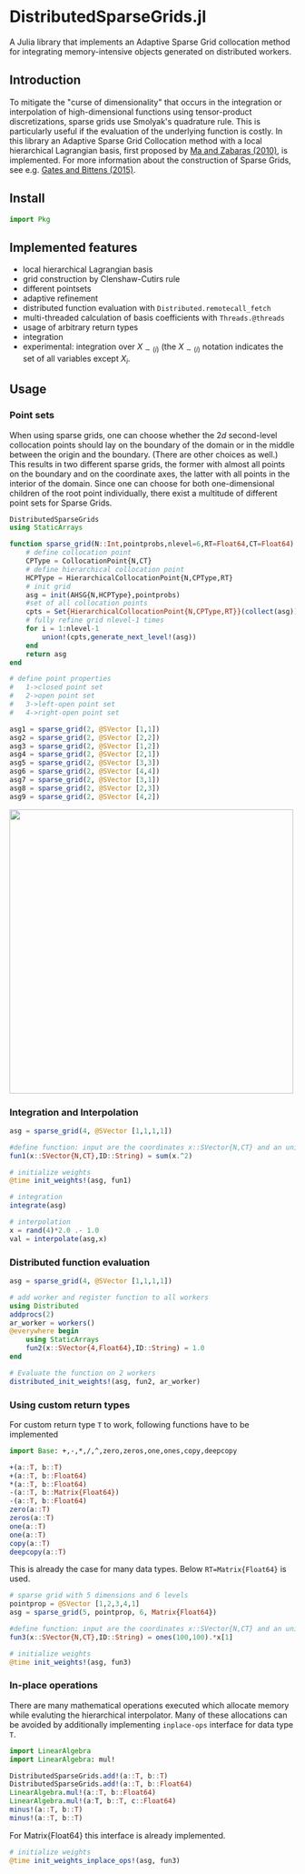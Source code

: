 # DistributedSparseGrids.jl

A Julia library that implements an Adaptive Sparse Grid collocation method for integrating memory-intensive objects generated on distributed workers.


## Introduction

To mitigate the "curse of dimensionality" that occurs in the integration or interpolation of high-dimensional functions using tensor-product discretizations, sparse grids use Smolyak's quadrature rule. This is particularly useful if the evaluation of the underlying function is costly. In this library an Adaptive Sparse Grid Collocation method with a local hierarchical Lagrangian basis, first proposed by [Ma and Zabaras (2010)](https://www.sciencedirect.com/science/article/pii/S002199910900028X), is implemented. For more information about the construction of Sparse Grids, see e.g. [Gates and Bittens (2015)](https://arxiv.org/abs/1509.01462).

## Install

```julia
import Pkg
```

## Implemented features

-	local hierarchical Lagrangian basis
-	grid construction by Clenshaw-Cutirs rule
-	different pointsets
-	adaptive refinement
-	distributed function evaluation with ```Distributed.remotecall_fetch```
-	multi-threaded calculation of basis coefficients with ```Threads.@threads```
-	usage of arbitrary return types 
-	integration
-	experimental: integration over $X_{\sim (i)}$ (the $X_{\sim (i)}$  notation indicates the set of all variables except $X_{i}$.

## Usage

### Point sets

When using sparse grids, one can choose whether the $2d$ second-level collocation points should lay on the boundary of the domain or in the middle between the origin and the boundary. (There are other choices as well.) This results in two different sparse grids, the former with almost all points on the boundary and on the coordinate axes, the latter with all points in the interior of the domain. Since one can choose for both one-dimensional children of the root point individually, there exist a multitude of different point sets for Sparse Grids.

```julia
DistributedSparseGrids
using StaticArrays 

function sparse_grid(N::Int,pointprobs,nlevel=6,RT=Float64,CT=Float64)
	# define collocation point
	CPType = CollocationPoint{N,CT}
	# define hierarchical collocation point
	HCPType = HierarchicalCollocationPoint{N,CPType,RT}
	# init grid
	asg = init(AHSG{N,HCPType},pointprobs)
	#set of all collocation points
	cpts = Set{HierarchicalCollocationPoint{N,CPType,RT}}(collect(asg))
	# fully refine grid nlevel-1 times
	for i = 1:nlevel-1
		union!(cpts,generate_next_level!(asg))
	end
	return asg
end

# define point properties 
#	1->closed point set
# 	2->open point set
#	3->left-open point set
#	4->right-open point set

asg1 = sparse_grid(2, @SVector [1,1]) 
asg2 = sparse_grid(2, @SVector [2,2]) 
asg3 = sparse_grid(2, @SVector [1,2]) 
asg4 = sparse_grid(2, @SVector [2,1]) 
asg5 = sparse_grid(2, @SVector [3,3]) 
asg6 = sparse_grid(2, @SVector [4,4]) 
asg7 = sparse_grid(2, @SVector [3,1]) 
asg8 = sparse_grid(2, @SVector [2,3]) 
asg9 = sparse_grid(2, @SVector [4,2]) 
```

<img src="https://user-images.githubusercontent.com/100423479/193283422-6901ef1c-e474-4a64-a143-7988c3e9be00.png" width="500" height="500" />

### Integration and Interpolation

```julia
asg = sparse_grid(4, @SVector [1,1,1,1]) 

#define function: input are the coordinates x::SVector{N,CT} and an unique id ID::String (e.g. "1_1_1_1")
fun1(x::SVector{N,CT},ID::String) = sum(x.^2)

# initialize weights
@time init_weights!(asg, fun1)

# integration
integrate(asg)

# interpolation
x = rand(4)*2.0 .- 1.0
val = interpolate(asg,x)	
```

### Distributed function evaluation

```julia
asg = sparse_grid(4, @SVector [1,1,1,1]) 

# add worker and register function to all workers
using Distributed
addprocs(2)
ar_worker = workers()
@everywhere begin
    using StaticArrays
    fun2(x::SVector{4,Float64},ID::String) = 1.0
end

# Evaluate the function on 2 workers
distributed_init_weights!(asg, fun2, ar_worker)
```

### Using custom return types

For custom return type ```T``` to work, following functions have to be implemented

```julia
import Base: +,-,*,/,^,zero,zeros,one,ones,copy,deepcopy

+(a::T, b::T) 
+(a::T, b::Float64) 
*(a::T, b::Float64) 
-(a::T, b::Matrix{Float64})
-(a::T, b::Float64) 
zero(a::T) 
zeros(a::T) 
one(a::T) 
one(a::T) 
copy(a::T)
deepcopy(a::T)
```

This is already the case for many data types. Below  ```RT=Matrix{Float64}``` is used.

```julia
# sparse grid with 5 dimensions and 6 levels
pointprop = @SVector [1,2,3,4,1]
asg = sparse_grid(5, pointprop, 6, Matrix{Float64}) 

#define function: input are the coordinates x::SVector{N,CT} and an unique id ID::String (e.g. "1_1_1_1")
fun3(x::SVector{N,CT},ID::String) = ones(100,100).*x[1]

# initialize weights
@time init_weights!(asg, fun3)
```
### In-place operations

There are many mathematical operations executed which allocate memory while evaluting the hierarchical interpolator. Many of these allocations can be avoided by additionally implementing ```inplace-ops``` interface for data type ```T```.

```julia
import LinearAlgebra
import LinearAlgebra: mul!

DistributedSparseGrids.add!(a::T, b::T) 
DistributedSparseGrids.add!(a::T, b::Float64) 
LinearAlgebra.mul!(a::T, b::Float64) 
LinearAlgebra.mul!(a:T, b::T, c::Float64)
minus!(a::T, b::T)
minus!(a::T, b::T)
```

For Matrix{Float64} this interface is already implemented.

```julia
# initialize weights
@time init_weights_inplace_ops!(asg, fun3)
```
